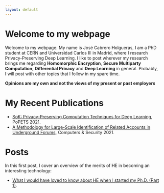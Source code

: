 ```yaml
---
layout: default
---
```


# Welcome to my webpage

Welcome to my webpage. My name is José Cabrero Holgueras, I am a PhD student at CERN and Universidad Carlos III in Madrid, where I research Privacy-Preserving Deep Learning. I like to post wherever my research brings me regarding **Homomorphic Encryption**, **Secure Multiparty Computation**, **Differential Privacy** and **Deep Learning** in general. Probably, I will post with other topics that I follow in my spare time.

**Opinions are my own and not the views of my present or past employers**


# My Recent Publications 

* [SoK: Privacy-Preserving Computation Techniques for Deep Learning](https://petsymposium.org/2021/files/papers/issue4/popets-2021-0064.pdf), PoPETS 2021.
* [A Methodology for Large-Scale Identification of Related Accounts in Underground Forums](papers/COSE2021_MultFS.pdf), Computers & Security 2021.


# Posts 
In this first post, I cover an overview of the merits of HE in becoming an interesting technology:
* [What I would have loved to know about HE when I started my Ph.D. (Part 1)](./posts/introduction_to_he.md).



